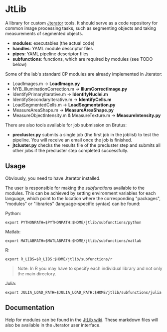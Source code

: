 # JtLib #

A library for custom [Jterator](https://github.com/HackerMD/Jterator) tools.
It should serve as a code repository for common image processing tasks, such as segmenting objects and taking measurements of segmented objects. 
    
* **modules**: executables (the actual code)       
* **handles**:  YAML module descriptor files    
* **pipes**: YAML pipeline descriptor files     
* **subfunctions**: functions, which are required by modules (see TODO below)   

Some of the lab's standard CP modules are already implemented in Jterator:

* LoadImages.m -> **LoadImage.py**     
* NYB_IlluminationCorrection.m -> **IllumCorrectImage.py**    
* IdentifyPrimaryItarative.m -> **IdentifyNuclei.m**   
* IdentifySecondaryIterative.m -> **IdentifyCells.m**     
* LoadSegmentedCells.m -> **LoadSegmentation.py**
* MeasureAreaShape.m -> **MeasureAreaShape.py**   
* MeasureObjectIntensity.m & MeasureTexture.m -> **MeasureIntensity.py**
    
There are also tools available for job submission on Brutus:    
* **precluster.py** submits a single job (the first job in the joblist) to test the pipeline. You will receive an email once the job is finished.    
* **jtcluster.py** checks the results file of the precluster step and submits all other jobs if the precluster step completed successfully. 


## Usage ##

Obviously, you need to have Jterator installed.

The user is responsible for making the *subfunctions* available to the modules. This can be achieved by setting environment variables for each language, which point to the location where the corresponding "packages", "modules" or "libraries" (language-specific syntax) can be found:    

Python:  
```{bash}
export PYTHONPATH=$PYTHONPATH:$HOME/jtlib/subfunctions/python
```

Matlab:     
```{bash}
export MATLABPATH=$MATLABPATH:$HOME/jtlib/subfunctions/matlab
```

R:  
```{bash}
export R_LIBS=$R_LIBS:$HOME/jtlib/subfunctions/r
```

> Note: In R you may have to specify each individual library and not only the main directory.

Julia:      
```{bash}
export JULIA_LOAD_PATH=$JULIA_LOAD_PATH:$HOME/jtlib/subfunctions/julia
```

## Documentation ##

Help for modules can be found in the [JtLib wiki](https://github.com/pelkmanslab/JtLib/wiki). These markdown files will also be available in the Jterator user interface.
